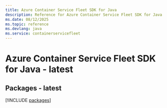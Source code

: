```yaml
---
title: Azure Container Service Fleet SDK for Java
description: Reference for Azure Container Service Fleet SDK for Java
ms.date: 08/12/2025
ms.topic: reference
ms.devlang: java
ms.service: containerservicefleet
---
```

# Azure Container Service Fleet SDK for Java - latest
## Packages - latest
[!INCLUDE [packages](container-service-fleet-index.md)]